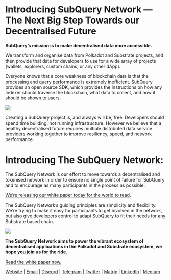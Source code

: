 # Introducing SubQuery Network — The Next Big Step Towards our Decentralised Future


**SubQuery’s mission is to make decentralised data more accessible.**

We transform and organise data from Polkadot and Substrate projects, and then provide that data for developers to use for a wide array of projects (wallets, explorers, custom chains, or any other dApp).

Everyone knows that a core weakness of blockchain data is that the processing and query performance is extremely inefficient. SubQuery provides an open source SDK, which provides the instructions on how any Indexer should traverse the blockchain, what data to collect, and how it should be shown to users.

![](https://miro.medium.com/max/700/1*0l37MKpDk2ahHsqDUBxbjw.png)

Creating a SubQuery project is, and always will be, free. Developers should spend time building, not running infrastructure. However we believe that a healthy decentralised future requires multiple distributed data service providers working together to improve resiliency, speed, and network performance.

# Introducing The SubQuery Network:

The SubQuery Network is our effort to move towards a decentralised and tokenised network in order to ensure no single point of failure for SubQuery and to encourage as many participants in the process as possible.

[We’re releasing our white paper today for the world to read](https://static.subquery.network/whitepaper.pdf).

The SubQuery Network’s guiding principles are simplicity and flexibility. We’re trying to make it easy for participants to get involved in the network, but also give developers control to adapt SubQuery to fit their needs for any Substrate based chain.

![](https://miro.medium.com/max/700/1*5E_eIJBTvHI7W24ib_Syvw.png)

**The SubQuery Network aims to power the vibrant ecosystem of decentralised applications in the Polkadot and Substrate ecosystem, we hope you join us for the ride.**

[Read the white paper now.](https://static.subquery.network/whitepaper.pdf)

[Website](https://subquery.network/) | [Email](mailto:hello@subquery.network) | [Discord](https://discord.com/invite/78zg8aBSMG) | [Telegram](https://t.me/subquerynetwork) | [Twitter](https://twitter.com/subquerynetwork) | [Matrix](https://matrix.to/#/#subquery:matrix.org) | [LinkedIn](https://www.linkedin.com/company/subquery) | [Medium](https://subquery.medium.com/)